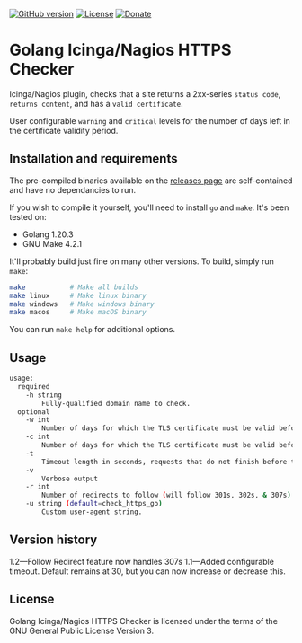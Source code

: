 [![GitHub version](https://img.shields.io/github/v/release/jeffalyanak/check_https_go)](https://github.com/jeffalyanak/check_https_go/releases/latest)
[![License](https://img.shields.io/github/license/jeffalyanak/check_https_go)](https://github.com/jeffalyanak/check_https_go/blob/master/LICENSE)
[![Donate](https://img.shields.io/badge/donate--green)](https://jeff.alyanak.ca/donate)

# Golang Icinga/Nagios HTTPS Checker

Icinga/Nagios plugin, checks that a site returns a 2xx-series `status code`, `returns content`, and has a `valid certificate`.

User configurable `warning` and `critical` levels for the number of days left in the certificate validity period.

## Installation and requirements

The pre-compiled binaries available on the [releases page](https://github.com/jeffalyanak/check_https_go/releases) are self-contained and have no dependancies to run.

If you wish to compile it yourself, you'll need to install `go` and `make`. It's been tested on:

* Golang 1.20.3
* GNU Make 4.2.1

It'll probably build just fine on many other versions. To build, simply run `make`:

```bash
make           # Make all builds
make linux     # Make linux binary
make windows   # Make windows binary
make macos     # Make macOS binary
```

You can run `make help` for additional options.

## Usage

```bash
usage:
  required
    -h string
        Fully-qualified domain name to check.
  optional
    -w int
        Number of days for which the TLS certificate must be valid before a warning state is returned. (default 10)
    -c int
        Number of days for which the TLS certificate must be valid before a critical state is returned. (default 5)
    -t
        Timeout length in seconds, requests that do not finish before timeout are considered failed. (default 30)
    -v
        Verbose output
    -r int
        Number of redirects to follow (will follow 301s, 302s, & 307s).
    -u string (default=check_https_go)
        Custom user-agent string.
```

## Version history
1.2—Follow Redirect feature now handles 307s
1.1—Added configurable timeout. Default remains at 30, but you can now increase or decrease this.

## License

Golang Icinga/Nagios HTTPS Checker is licensed under the terms of the GNU General Public License Version 3.
